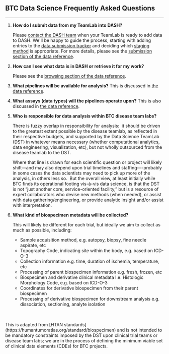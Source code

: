 
<style>
   .navbar, .bs-sidebar { display: none; }
</style>

## BTC Data Science Frequently Asked Questions
<hr>

1. **How do I submit data from my TeamLab into DASH?**

    Please [contact the DASH team](mailto:dash@breakthroughcancer.org) when your TeamLab is ready to add data to DASH.
    We'll be happy to guide the process, starting with adding entries to the
<a target=_blank href="https://breakthroughcancer.sharepoint.com/:x:/r/sites/TeamLab-BreakThroughCancerInformation/Shared%20Documents/DataScience/DASH-Data-Submission-Inventory.xlsx?d=w99c48fbbbc2b413ca56d14d2fb5f4ea3&csf=1&web=1&e=XPsARu"> data submission tracker</a>
and deciding which [staging method](index.md#staging-area) is appropriate.  For more details, please see the
   [submission section of the data reference](index.md#submitting-and-tracking).

2. **How can I see what data is in DASH or retrieve it for my work?**

    Please see the [browsing section of the data reference](index.md#browse).

3. **What pipelines will be available for analysis?**
   This is discussed in [the data reference](index.md#analysis-and-pipelines).

4. **What assays (data types) will the pipelines operate upon?**
   This is also discussed in [the data reference](index.md#analysis-and-pipelines).

5. **Who is responsible for data analysis within BTC disease team labs?**

    There is fuzzy overlap in responsibility for analysis:  it should be driven to the greatest extent possible by the
    disease teamlab, as reflected in their respective budgets, and supported by the Data Science TeamLab (DST)
	in whatever means necessary (whether computational analytics, data engineering, visualization, etc), but not
	wholly outsourced from the disease teamlab to the DST.

    Where that line is drawn for each scientific question or project will likely shift—and may also depend upon
	trial timelines and staffing—-probably in some cases the data scientists may need to pick up more of the
	analysis, in others less so.  But the overall view, at least initially while BTC finds its operational
	footing vis-à-vis data science, is that the DST is not “just another core, service-oriented facility,” but
	is a resource of expert collaborators who devise new methods (when needed), or assist with data
	gathering/engineering, or provide analytic insight and/or assist with interpretation.

6. **What kind of biospecimen metadata will be collected?**

     This will likely be different for each trial, but ideally we aim to collect as much as possible, including:

    - Sample acquisition method, e.g. autopsy, biopsy, fine needle aspirate, etc
    - Topography Code, indicating site within the body, e.g. based on ICD-O-3
    - Collection information e.g. time, duration of ischemia, temperature, etc
    - Processing of parent biospecimen information e.g. fresh, frozen, etc
    - Biospecimen and derivative clinical metadata I.e. Histologic Morphology Code, e.g. based on ICD-O-3
    - Coordinates for derivative biospecimen from their parent biospecimen
    - Processing of derivative biospecimen for downstream analysis e.g. dissociation, sectioning, analyte isolation 
<br>
<br>
     This is adapted from [HTAN standards](https://humantumoratlas.org/standard/biospecimen) and is not intended
	 to be mandatory constraints imposed by the DST upon clinical trial teams or disease team labs; we are in the
	 process of defining the minimum viable set of clinical data elements (CDEs) for BTC projects.

